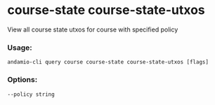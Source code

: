 # course-state course-state-utxos
View all course state utxos for course with specified policy

### Usage:
```
andamio-cli query course course-state course-state-utxos [flags]

```

### Options:
```
--policy string
```

